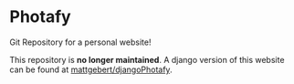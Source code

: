 # Photafy

Git Repository for a personal website!

This repository is **no longer maintained**. A django version of this website can be found at [mattgebert/djangoPhotafy](https://github.com/mattgebert/djangoPhotafy).

